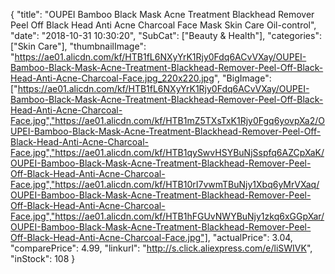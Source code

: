 {
	"title": "OUPEI Bamboo Black Mask Acne Treatment Blackhead Remover Peel Off Black Head Anti Acne Charcoal Face Mask Skin Care Oil-control",
	"date": "2018-10-31 10:30:20",
	"SubCat": ["Beauty & Health"],
	"categories": ["Skin Care"],
	"thumbnailImage": "https://ae01.alicdn.com/kf/HTB1fL6NXyYrK1Rjy0Fdq6ACvVXay/OUPEI-Bamboo-Black-Mask-Acne-Treatment-Blackhead-Remover-Peel-Off-Black-Head-Anti-Acne-Charcoal-Face.jpg_220x220.jpg",
	"BigImage": ["https://ae01.alicdn.com/kf/HTB1fL6NXyYrK1Rjy0Fdq6ACvVXay/OUPEI-Bamboo-Black-Mask-Acne-Treatment-Blackhead-Remover-Peel-Off-Black-Head-Anti-Acne-Charcoal-Face.jpg","https://ae01.alicdn.com/kf/HTB1mZ5TXsTxK1Rjy0Fgq6yovpXa2/OUPEI-Bamboo-Black-Mask-Acne-Treatment-Blackhead-Remover-Peel-Off-Black-Head-Anti-Acne-Charcoal-Face.jpg","https://ae01.alicdn.com/kf/HTB1qySwvHSYBuNjSspfq6AZCpXaK/OUPEI-Bamboo-Black-Mask-Acne-Treatment-Blackhead-Remover-Peel-Off-Black-Head-Anti-Acne-Charcoal-Face.jpg","https://ae01.alicdn.com/kf/HTB10rI7vwmTBuNjy1Xbq6yMrVXaq/OUPEI-Bamboo-Black-Mask-Acne-Treatment-Blackhead-Remover-Peel-Off-Black-Head-Anti-Acne-Charcoal-Face.jpg","https://ae01.alicdn.com/kf/HTB1hFGUvNWYBuNjy1zkq6xGGpXar/OUPEI-Bamboo-Black-Mask-Acne-Treatment-Blackhead-Remover-Peel-Off-Black-Head-Anti-Acne-Charcoal-Face.jpg"],
	"actualPrice": 3.04,
	"comparePrice": 4.99,
	"linkurl": "http://s.click.aliexpress.com/e/liSWIVK",
	"inStock": 108
}
